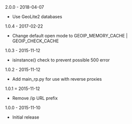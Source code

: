 2.0.0 - 2018-04-07

* Use GeoLite2 databases

1.0.4 - 2017-02-22

* Change default open mode to GEOIP_MEMORY_CACHE | GEOIP_CHECK_CACHE

1.0.3 - 2015-11-12

* isinstance() check to prevent possible 500 error

1.0.2 - 2015-11-12

* Add main_rp.py for use with reverse proxies


1.0.1 = 2015-11-12

* Remove /ip URL prefix

1.0.0 - 2015-11-10

* Initial release
